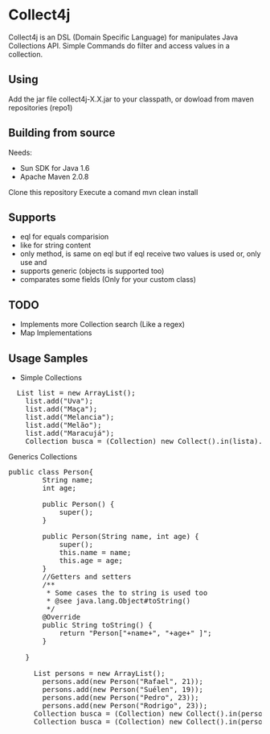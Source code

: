 # Collect4j
Collect4j is an DSL (Domain Specific Language) for manipulates Java Collections API.
Simple Commands do filter and access values in a collection.

## Using
Add the jar file collect4j-X.X.jar to your classpath, or dowload from maven repositories (repo1)

## Building from source
Needs:
<ul>
  <li>Sun SDK for Java 1.6</li>
  <li>Apache Maven 2.0.8</li>
</ul>
Clone this repository
Execute a comand mvn clean install


## Supports
 - eql for equals comparision
 - like for string content
 - only method, is same on eql but if eql receive two values is used or, only use and
 - supports generic (objects is supported too)
 - comparates some fields (Only for your custom class)

## TODO
 - Implements more Collection search (Like a regex)
 - Map Implementations

## Usage Samples
- Simple Collections
<pre>
  List<String> list = new ArrayList<String>();
	list.add("Uva");
	list.add("Maça");
	list.add("Melancia");
	list.add("Melão");
	list.add("Maracujá");
	Collection<String> busca = (Collection<String>) new Collect().in(lista).when().like("Mel", "Ma"); //Search in the collection when the content contatis the passed string.
</pre>

Generics Collections
<pre>
public class Person{
		String name;
		int age;

		public Person() {
			super();
		}

		public Person(String name, int age) {
			super();
			this.name = name;
			this.age = age;
		}
		//Getters and setters
		/**
		 * Some cases the to string is used too
		 * @see java.lang.Object#toString()
		 */
		@Override
		public String toString() {
			return "Person["+name+", "+age+" ]";
		}

	}

	  List<Person> persons = new ArrayList<Person>();
		persons.add(new Person("Rafael", 21));
		persons.add(new Person("Suélen", 19));
		persons.add(new Person("Pedro", 23));
		persons.add(new Person("Rodrigo", 23));
	  Collection<Person> busca = (Collection<Person>) new Collect().in(persons).when("age").eql("23");//Compare with the field age is equals to 23, and return a new collection
	  Collection<Person> busca = (Collection<Person>) new Collect().in(persons).when().eql("23");//Compare the Person#toString() contais the string "23"
</pre>

